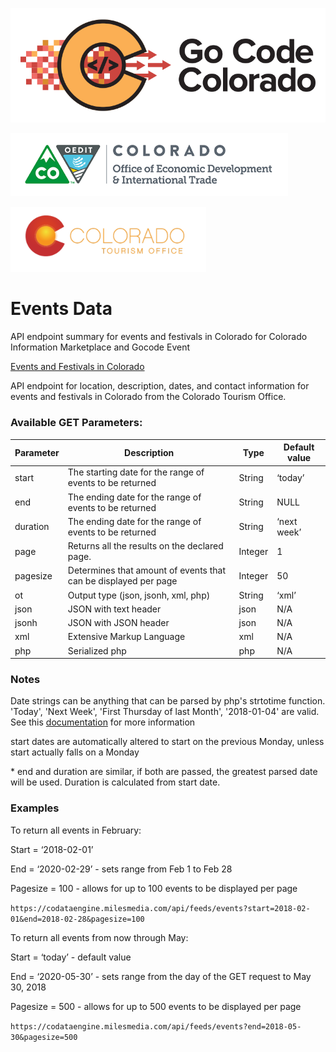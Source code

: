 ![gcc_logo_2020](https://github.com/GoCodeColorado/GoCodeColorado-kbase-public/blob/master/Images/GC20_Logo_Condensed_transp%20-%20Copy.png)

![oedit_1](./images/oedit_1.PNG)

![oedit_2](./images/oedit_2.PNG)

# Events Data

API endpoint summary for events and festivals in Colorado for Colorado Information Marketplace and Gocode Event

[Events and Festivals in Colorado](https://data.colorado.gov/Economic-Growth/Events-and-Festivals-in-Colorado-API-Endpoint/xiem-he2v)

API endpoint for location, description, dates, and contact information for events and festivals in Colorado from the Colorado Tourism Office.

### Available GET Parameters:

| Parameter | Description                                                     | Type    | Default value |
|-----------|-----------------------------------------------------------------|---------|---------------|
| start     | The starting date for the range of events to be returned        | String  | ‘today’       |
| end       | The ending date for the range of events to be returned          | String  | NULL          |
| duration  | The ending date for the range of events to be returned          | String  | ‘next week’   |
| page      | Returns all the results on the declared page.                   | Integer | 1             |
| pagesize  | Determines that amount of events that can be displayed per page | Integer | 50            |
| ot        | Output type (json, jsonh, xml, php)                             | String  | ‘xml’         |
| json      | JSON with text header                                           | json    | N/A           |
| jsonh     | JSON with JSON header                                           | json    | N/A           |
| xml       | Extensive Markup Language                                       | xml     | N/A           |
| php       | Serialized php                                                  | php     | N/A           |

### Notes

Date strings can be anything that can be parsed by php's strtotime function. 'Today', 'Next Week', 'First Thursday of last Month', '2018-01-04' are valid. See this [documentation](Data.doi.gov/harvest) for more information

start dates are automatically altered to start on the previous Monday, unless start actually falls on a Monday

\* end and duration are similar, if both are passed, the greatest parsed date will be used. Duration is calculated from start date.

### Examples

To return all events in February:

Start = ‘2018-02-01’

End = ‘2020-02-29’ - sets range from Feb 1 to Feb 28

Pagesize = 100 - allows for up to 100 events to be displayed per page

`https://codataengine.milesmedia.com/api/feeds/events?start=2018-02-01&end=2018-02-28&pagesize=100`

To return all events from now through May:

Start = ‘today’ - default value

End = ‘2020-05-30’ - sets range from the day of the GET request to May 30, 2018

Pagesize = 500 - allows for up to 500 events to be displayed per page

`https://codataengine.milesmedia.com/api/feeds/events?end=2018-05-30&pagesize=500`
